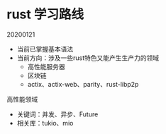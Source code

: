 # rust 学习路线

20200121
- 当前已掌握基本语法
- 当前方向：涉及一些rust特色又能产生生产力的领域
  - 高性能服务器
  - 区块链
  - actix、actix-web、parity、rust-libp2p

高性能领域
- 关键词：并发、异步、Future
- 相关库：tukio、mio